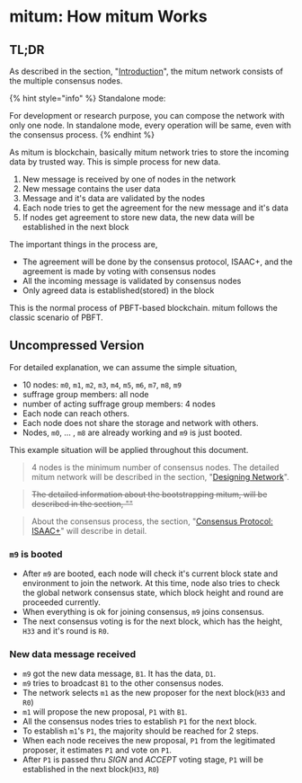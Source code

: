 # mitum: How mitum Works

## TL;DR

As described in the section, "[Introduction](/)", the mitum network consists of the multiple consensus nodes.

{% hint style="info" %}
Standalone mode:

For development or research purpose, you can compose the network with only one node. In standalone mode, every operation will be same, even with the consensus process.
{% endhint %}

As mitum is blockchain, basically mitum network tries to store the incoming data by trusted way. This is simple process for new data.

1. New message is received by one of nodes in the network
2. New message contains the user data
3. Message and it's data are validated by the nodes
4. Each node tries to get the agreement for the new message and it's data
5. If nodes get agreement to store new data, the new data will be established in the next block

The important things in the process are,

* The agreement will be done by the consensus protocol, ISAAC+, and the agreement is made by voting with consensus nodes
* All the incoming message is validated by consensus nodes
* Only agreed data is established(stored) in the block

This is the normal process of PBFT-based blockchain. mitum follows the classic scenario of PBFT.

## Uncompressed Version

For detailed explanation, we can assume the simple situation,

* 10 nodes: `m0`, `m1`, `m2`, `m3`, `m4`, `m5`, `m6`, `m7`, `m8`, `m9`
* suffrage group members: all node
* number of acting suffrage group members: 4 nodes
* Each node can reach others.
* Each node does not share the storage and network with others.
* Nodes, `m0`, ... , `m8` are already working and `m9` is just booted.

This example situation will be applied throughout this document.

> 4 nodes is the minimum number of consensus nodes. The detailed mitum network will be described in the section, "[Designing Network](designing-network.md)".

> ~~The detailed information about the bootstrapping mitum, will be described in the section, ""~~

> About the consensus process, the section, "[Consensus Protocol: ISAAC+](mechanism-how-isaac+-works.md)" will describe in detail.

### `m9` is booted

* After `m9` are booted, each node will check it's current block state and environment to join the network. At this time, node also tries to check the global network consensus state, which block height and round are  proceeded currently.
* When everything is ok for joining consensus, `m9` joins consensus.
* The next consensus voting is for the next block, which has the height, `H33` and it's round is `R0`.

### New data message received

* `m9` got the new data message, `B1`. It has the data, `D1`. 
* `m9` tries to broadcast `B1` to the other consensus nodes.
* The network selects `m1` as the new proposer for the next block(`H33` and `R0`)
* `m1` will propose the new proposal, `P1` with `B1`.
* All the consensus nodes tries to establish `P1` for the next block.
* To establish `m1`'s `P1`, the majority should be reached for 2 steps.
* When each node receives the new proposal, `P1` from the legitimated proposer, it estimates `P1` and vote on `P1`.
* After `P1` is passed thru *SIGN* and *ACCEPT* voting stage, `P1` will be established in the next block(`H33`, `R0`)
